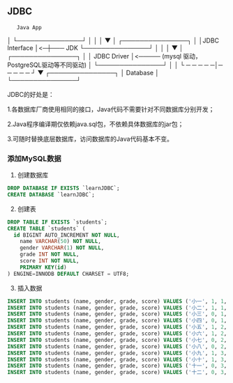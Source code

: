 ## JDBC

       Java App    
│  └───────────────┘  │
           │
│          ▼          │
   ┌───────────────┐
│  │JDBC Interface │<─┼─── JDK
   └───────────────┘
│          │          │
           ▼
│  ┌───────────────┐  │
   │  JDBC Driver  │<───── (mysql 驱动，PostgreSQL驱动等不同驱动)
│  └───────────────┘  │
           │
└ ─ ─ ─ ─ ─│─ ─ ─ ─ ─ ┘
           ▼
   ┌───────────────┐
   │   Database    │
   └───────────────┘

JDBC的好处是：

1.各数据库厂商使用相同的接口，Java代码不需要针对不同数据库分别开发；

2.Java程序编译期仅依赖java.sql包，不依赖具体数据库的jar包；

3.可随时替换底层数据库，访问数据库的Java代码基本不变。


### 添加MySQL数据

1. 创建数据库
``` SQL
DROP DATABASE IF EXISTS `learnJDBC`;
CREATE DATABASE `learnJDBC`;
```

2. 创建表
``` SQL
DROP TABLE IF EXISTS `students`;
CREATE TABLE `students` (
  id BIGINT AUTO_INCREMENT NOT NULL,
	name VARCHAR(50) NOT NULL,
	gender VARCHAR(1) NOT NULL,
	grade INT NOT NULL,
	score INT NOT NULL,
	PRIMARY KEY(id)
) ENGINE=INNODB DEFAULT CHARSET = UTF8;

```

3. 插入数据
``` SQL
INSERT INTO students (name, gender, grade, score) VALUES ('小一', 1, 1, 88);
INSERT INTO students (name, gender, grade, score) VALUES ('小二', 1, 1, 95);
INSERT INTO students (name, gender, grade, score) VALUES ('小三', 0, 1, 93);
INSERT INTO students (name, gender, grade, score) VALUES ('小四', 0, 1, 100);
INSERT INTO students (name, gender, grade, score) VALUES ('小五', 1, 2, 96);
INSERT INTO students (name, gender, grade, score) VALUES ('小六', 1, 2, 99);
INSERT INTO students (name, gender, grade, score) VALUES ('小七', 0, 2, 86);
INSERT INTO students (name, gender, grade, score) VALUES ('小八', 0, 2, 79);
INSERT INTO students (name, gender, grade, score) VALUES ('小九', 1, 3, 85);
INSERT INTO students (name, gender, grade, score) VALUES ('小十', 1, 3, 90);
INSERT INTO students (name, gender, grade, score) VALUES ('十一', 0, 3, 91);
INSERT INTO students (name, gender, grade, score) VALUES ('十二', 0, 3, 97);
```